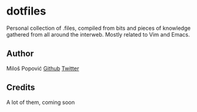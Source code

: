 # dotfiles

Personal collection of .files, compiled from bits and pieces of knowledge gathered from all around the interweb. Mostly related to Vim and Emacs.

## Author

Miloš Popović
[Github](https://github.com/miloss)  [Twitter](http://twitter.com/mochapoetaster)

## Credits

A lot of them, coming soon
